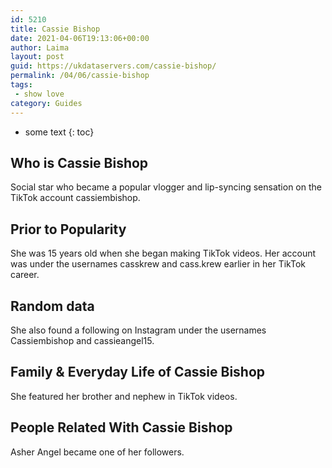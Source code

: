 ```yaml
---
id: 5210
title: Cassie Bishop
date: 2021-04-06T19:13:06+00:00
author: Laima
layout: post
guid: https://ukdataservers.com/cassie-bishop/
permalink: /04/06/cassie-bishop
tags:
 - show love
category: Guides
---
```


* some text
{: toc}


## Who is Cassie Bishop
                  
                  
                  
Social star who became a popular vlogger and lip-syncing sensation on the TikTok account cassiembishop. 
                  
              
            
              
            
                
                
                
## Prior to Popularity
                  
                  
                  
She was 15 years old when she began making TikTok videos. Her account was under the usernames casskrew and cass.krew earlier in her TikTok career.
                  
              
            
              
            
                
                
                
## Random data
                  
                  
                  
She also found a following on Instagram under the usernames Cassiembishop and cassieangel15.
                  
              
            
              
            
                
                
                
## Family & Everyday Life of Cassie Bishop
                  
                  
                  
She featured her brother and nephew in TikTok videos.
                  
              
            
              
            
                
                
                
## People Related With Cassie Bishop
                  
                  
                  
Asher Angel became one of her followers.
                  
              
            
              
            
                
              
            
              
              
            
            
              
            
          
          
          